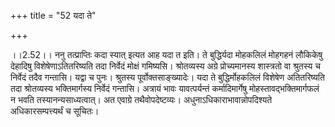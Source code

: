 +++
title = "52 यदा ते"

+++
  
  
।।2.52।। ननु तत्प्राप्तिः कदा स्यात् इत्यत आह यदा त इति। ते बुद्धिर्यदा
मोहकलिलं मोहगहनं लौकिकेषु देहादिषु विशेषेणाऽतितरिष्यति तदा निर्वेदं
मोक्षं गमिष्यसि। श्रोतव्यस्य अग्रे प्रोच्यमानस्य शास्त्रतो वा श्रुतस्य च
निर्वेदं तदैव गन्तासि। यद्वा च पुनः। श्रुतस्य पूर्वोक्तसाङ्ख्यादेः। यदा
ते बुद्धिर्मोहकलिलं विशेषेण अतितरिष्यति तदा श्रोतव्यस्य भक्तिमार्गस्य
निर्वेदं गन्तासि। अत्रायं भावः यावत्पर्यन्तं कर्मादिमार्गेषु
मोहस्तावद्भक्तिमार्गफलं न भवति तस्यानन्यसाध्यत्वात्। अत एवाग्रे
तथैवोपदेष्टव्यः। अधुनाऽधिकाराभावान्नोपदिश्यते अधिकारसम्पत्त्यर्थं च
सूचितः।  
  
  
  

